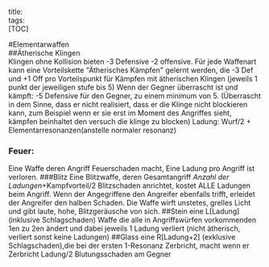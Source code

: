 title:   
tags:   
[TOC]  #Elementarwaffen  ##Ätherische Klingen  Klingen ohne Kollision bieten -3 Defensive -2 offensive.Für jede Waffenart kann eine Vorteilskette "Ätherisches Kämpfen" gelernt werden, die  -3 Def und +1 Off pro Vorteilspunkt für Kämpfen mit ätherischen Klingen (jeweils 1 punkt der jeweiligen stufe bis 5)Wenn der Gegner überrascht ist und kämpft: -5 Defensive für den Gegner, zu einem minimum von 5. (Überrascht in dem Sinne, dass er nicht realisiert, dass er die Klinge nicht blockieren kann, zum Beispiel wenn er sie erst im Moment des Angriffes sieht, kämpfen beinhaltet den versuch die klinge zu blocken)Ladung: Wurf/2 + Elementarresonanzen(anstelle normaler resonanz)### Feuer: Eine Waffe deren Angriff Feuerschaden macht, Eine Ladung pro Angriff ist verloren.###BlitzEine Blitzwaffe, deren Gesamtangriff  *Anzahl der Ladungen*+Kampfvorteil/2 Blitzschaden anrichtet, kostet ALLE Ladungen beim Angriff.Wenn der Angegriffene den Angreifer ebenfalls trifft, erleidet der Angreifer den halben Schaden.Die Waffe wirft unstetes, grelles Licht und gibt laute, hohe, Blitzgeräusche von sich.##Steineine L[Ladung] (inklusive Schlagschaden) Waffe die alle in Angriffswürfen vorkommenden 1en zu 2en ändert und dabei jeweils 1 Ladung verliert (nicht ätherisch, verliert sonst keine Ladungen)##Glasseine R[Ladung+2] (exklusive Schlagschaden),die bei der ersten 1-Resonanz Zerbricht, macht wenn er Zerbricht Ladung/2 Blutungsschaden am Gegner 